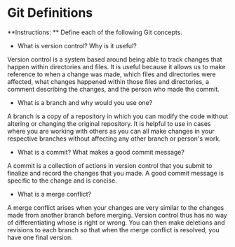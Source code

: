 # Git Definitions

**Instructions: ** Define each of the following Git concepts.

* What is version control?  Why is it useful?

Version control is a system based around being able to track changes that happen within directories and files. It is useful because it allows us to make reference to when a change was made, which files and directories were affected, what changes happened within those files and directories, a comment describing the changes, and the person who made the commit. 

* What is a branch and why would you use one?

A branch is a copy of a repository in which you can modify the code without altering or changing the original repository. It is helpful to use in cases where you are working with others as you can all make changes in your respective branches without affecting any other branch or person's work. 

* What is a commit? What makes a good commit message?

A commit is a collection of actions in version control that you submit to finalize and record the changes that you made. A good commit message is specific to the change and is concise. 

* What is a merge conflict?

A merge conflict arises when your changes are very similar to the changes made from another branch before merging. Version control thus has no way of differentiating whose is right or wrong. You can then make deletions and revisions to each branch so that when the merge conflict is resolved, you have one final version.

